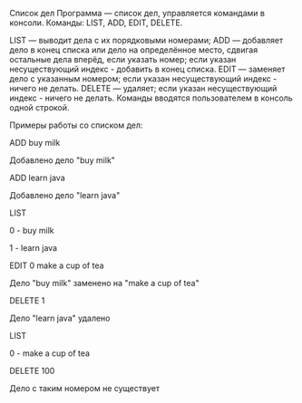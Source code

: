 Список дел
Программа — список дел, управляется командами в консоли. Команды: LIST, ADD, EDIT, DELETE. 

LIST — выводит дела с их порядковыми номерами;
ADD — добавляет дело в конец списка или дело на определённое место, сдвигая остальные дела вперёд, если указать номер; если указан несуществующий индекс - добавить в конец списка.
EDIT — заменяет дело с указанным номером; если указан несуществующий индекс - ничего не делать.
DELETE — удаляет; если указан несуществующий индекс - ничего не делать.
Команды вводятся пользователем в консоль одной строкой.



Примеры работы со списком дел:

ADD buy milk

Добавлено дело "buy milk"

ADD learn java

Добавлено дело "learn java"

LIST

0 - buy milk

1 - learn java

EDIT 0 make a cup of tea

Дело "buy milk" заменено на "make a cup of tea"

DELETE 1

Дело "learn java" удалено

LIST

0 - make a cup of tea

DELETE 100

Дело с таким номером не существует
